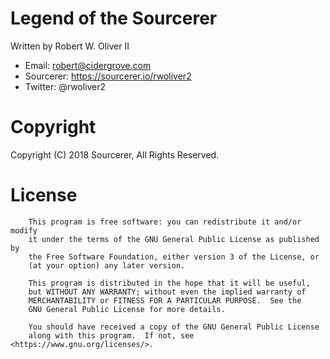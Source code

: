 # Legend of the Sourcerer

Written by Robert W. Oliver II

* Email: robert@cidergrove.com
* Sourcerer: https://sourcerer.io/rwoliver2
* Twitter: @rwoliver2

# Copyright

Copyright (C) 2018 Sourcerer, All Rights Reserved.

# License

```
    This program is free software: you can redistribute it and/or modify
    it under the terms of the GNU General Public License as published by
    the Free Software Foundation, either version 3 of the License, or
    (at your option) any later version.

    This program is distributed in the hope that it will be useful,
    but WITHOUT ANY WARRANTY; without even the implied warranty of
    MERCHANTABILITY or FITNESS FOR A PARTICULAR PURPOSE.  See the
    GNU General Public License for more details.

    You should have received a copy of the GNU General Public License
    along with this program.  If not, see <https://www.gnu.org/licenses/>.
```
